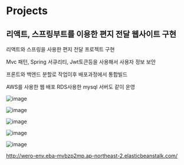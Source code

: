 # Projects

## 리액트, 스프링부트를 이용한 편지 전달 웹사이트 구현

리액트와 스프링을 사용한 편지 전달 프로젝트 구현

Mvc 패턴, Spring 서큐리티, Jwt토큰등을 사용해서 사용자 정보 보안

프론트와 백엔드 분할로 작업이후 배포과정에서 통합빌드

AWS를 사용한 웹 배포 RDS사용한 mysql 서버도 같이 운영

![image](https://user-images.githubusercontent.com/89787182/223964202-928c1a3e-4605-4380-a784-c5e69f1432e2.png)

![image](https://user-images.githubusercontent.com/89787182/223964295-d7f5d04c-3410-4731-a69a-c6eb80b611e6.png)

![image](https://user-images.githubusercontent.com/89787182/223964420-8accc84f-9001-4e6f-b5da-fbe48dd24e65.png)

![image](https://user-images.githubusercontent.com/89787182/223964363-65e683ab-1e7a-4910-ad01-e8bff0b6bbb8.png)

![image](https://user-images.githubusercontent.com/89787182/223964476-67dc3095-9b71-487f-a276-658743271af2.png)



http://wero-env.eba-mvbzp2mp.ap-northeast-2.elasticbeanstalk.com/
